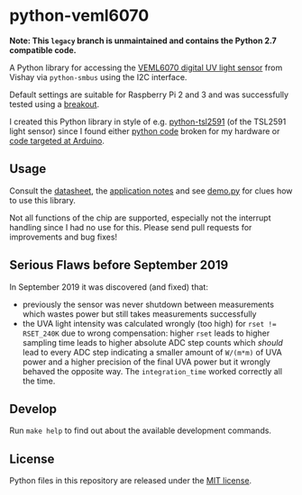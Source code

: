 # python-veml6070

**Note: This `legacy` branch is unmaintained and contains the Python 2.7 compatible code.**

A Python library for accessing the [VEML6070 digital UV light sensor](http://www.vishay.com/docs/84277/veml6070.pdf) from Vishay via `python-smbus` using the I2C interface.

Default settings are suitable for Raspberry Pi 2 and 3 and was successfully tested using a [breakout](https://github.com/watterott/VEML6070-Breakout).

I created this Python library in style of e.g. [python-tsl2591](https://github.com/maxlklaxl/python-tsl2591) (of the TSL2591 light sensor) since I found either [python code](https://github.com/ControlEverythingCommunity/VEML6070) broken for my hardware or [code targeted at Arduino](https://github.com/kriswiner/VEML6070).

## Usage

Consult the [datasheet](https://www.vishay.com/docs/84277/veml6070.pdf), the [application notes](https://www.vishay.com/docs/84310/designingveml6070.pdf) and see [demo.py](demo.py) for clues how to use this library.

Not all functions of the chip are supported, especially not the interrupt handling since I had no use for this. Please send pull requests for improvements and bug fixes!

## Serious Flaws before September 2019

In September 2019 it was discovered (and fixed) that:

- previously the sensor was never shutdown between measurements which wastes power but still takes measurements successfully
- the UVA light intensity was calculated wrongly (too high) for `rset != RSET_240K` due to wrong compensation: higher `rset` leads to higher sampling time leads to higher absolute ADC step counts which *should* lead to every ADC step indicating a smaller amount of `W/(m*m)` of UVA power and a higher precision of the final UVA power but it wrongly behaved the opposite way. The `integration_time` worked correctly all the time.

## Develop

Run `make help` to find out about the available development commands.

## License

Python files in this repository are released under the [MIT license](LICENSE).
